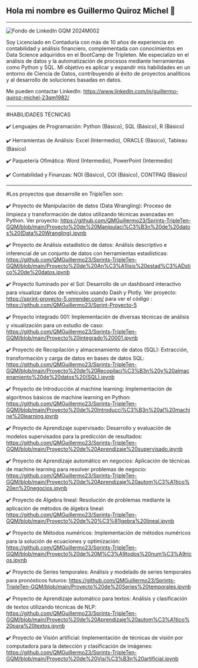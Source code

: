 ## Hola mi nombre es Guillermo Quiroz Michel 👋
__________________________________________________________________________________________________________________________________________________________________________________________________________________________________________________________
![Fondo de LinkedIn GQM 2024M002](https://github.com/user-attachments/assets/82c5c8fd-b026-4602-89bc-8104cf604172)


Soy Licenciado en Contaduría con más de 10 años de experiencia en contabilidad y análisis financiero, complementada con conocimientos en Data Science adquiridos en el BootCamp de Tripleten. Me especializo en el análisis de datos y la automatización de procesos mediante herramientas como Python y SQL. Mi objetivo es aplicar y expandir mis habilidades en un entorno de Ciencia de Datos, contribuyendo al éxito de proyectos analíticos y al desarrollo de soluciones basadas en datos.

Me pueden contactar LinkedIn: https://www.linkedin.com/in/guillermo-quiroz-michel-23qm1982/ 

________________________________________________________________________________________________________________________________

#HABILIDADES TÉCNICAS

✔️	Lenguajes de Programación: Python (Básico), SQL (Básico), R (Básico)

✔️	Herramientas de Análisis: Excel (Intermedio), ORACLE (Básico), Tableau (Básico)

✔️	Paquetería Ofimática: Word (Intermedio), PowerPoint (Intermedio)

✔️	Contabilidad y Finanzas: NOI (Básico), COI (Básico), CONTPAQ (Básico)



________________________________________________________________________________________________________________________________

#Los proyectos que desarrolle en TripleTen son:

✔️	Proyecto de Manipulación de datos (Data Wrangling): Proceso de limpieza y transformación de datos utilizando técnicas avanzadas en Python. Ver proyecto:	https://github.com/QMGuillermo23/Sprints-TripleTen-GQM/blob/main/Proyecto%20de%20Manipulaci%C3%B3n%20de%20datos%20(Data%20Wrangling).ipynb

✔️	Proyecto de Análisis estadístico de datos: Análisis descriptivo e inferencial de un conjunto de datos con herramientas estadísticas:	https://github.com/QMGuillermo23/Sprints-TripleTen-GQM/blob/main/Proyecto%20de%20An%C3%A1lisis%20estad%C3%ADstico%20de%20datos.ipynb

✔️	Proyecto Iluminado por el Sol: Desarrollo de un dashboard interactivo para visualizar datos de vehículos usando Dash y Plotly. Ver proyecto:		https://sprint-proyecto-5.onrender.com/	para ver el código :		https://github.com/QMGuillermo23/Sprint-Proyecto-5

✔️	Proyecto integrado 001: Implementación de diversas técnicas de análisis y visualización para un estudio de caso: 	https://github.com/QMGuillermo23/Sprints-TripleTen-GQM/blob/main/Proyecto%20integrado%20001.ipynb

✔️	Proyecto de Recopilación y almacenamiento de datos (SQL): Extracción, transformación y carga de datos en bases de datos SQL:		https://github.com/QMGuillermo23/Sprints-TripleTen-GQM/blob/main/Proyecto%20de%20Recopilaci%C3%B3n%20y%20almacenamiento%20de%20datos%20(SQL).ipynb

✔️	Proyecto de Introducción al machine learning: Implementación de algoritmos básicos de machine learning en Python: 		https://github.com/QMGuillermo23/Sprints-TripleTen-GQM/blob/main/Proyecto%20de%20Introducci%C3%B3n%20al%20machine%20learning.ipynb

✔️	Proyecto de Aprendizaje supervisado: Desarrollo y evaluación de modelos supervisados para la predicción de resultados: 	https://github.com/QMGuillermo23/Sprints-TripleTen-GQM/blob/main/Proyecto%20de%20Aprendizaje%20supervisado.ipynb

✔️	Proyecto de Aprendizaje automático en negocios: Aplicación de técnicas de machine learning para resolver problemas de negocio:	https://github.com/QMGuillermo23/Sprints-TripleTen-GQM/blob/main/Proyecto%20de%20Aprendizaje%20autom%C3%A1tico%20en%20negocios.ipynb

✔️	Proyecto de Álgebra lineal: Resolución de problemas mediante la aplicación de métodos de álgebra lineal: 	https://github.com/QMGuillermo23/Sprints-TripleTen-GQM/blob/main/Proyecto%20de%20%C3%81lgebra%20lineal.ipynb

✔️	Proyecto de Métodos numéricos: Implementación de métodos numéricos para la solución de ecuaciones y optimización:	https://github.com/QMGuillermo23/Sprints-TripleTen-GQM/blob/main/Proyecto%20de%20M%C3%A9todos%20num%C3%A9ricos.ipynb

✔️	Proyecto de Series temporales: Análisis y modelado de series temporales para pronósticos futuros: 	https://github.com/QMGuillermo23/Sprints-TripleTen-GQM/blob/main/Proyecto%20de%20Series%20temporales.ipynb

✔️	Proyecto de Aprendizaje automático para textos: Análisis y clasificación de textos utilizando técnicas de NLP:	https://github.com/QMGuillermo23/Sprints-TripleTen-GQM/blob/main/Proyecto%20de%20Aprendizaje%20autom%C3%A1tico%20para%20textos.ipynb

✔️	Proyecto de Visión artificial: Implementación de técnicas de visión por computadora para la detección y clasificación de imágenes:	https://github.com/QMGuillermo23/Sprints-TripleTen-GQM/blob/main/Proyecto%20de%20Visi%C3%B3n%20artificial.ipynb



